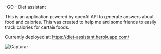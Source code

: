 -GO - Diet assistant

This is an application powered by openAI API to generate answers about food and calories.
This was created to help me and some friends to easily track calories for certain foods.

Currently deployed at:
https://diet-assistant.herokuapp.com/

![Capturar](https://user-images.githubusercontent.com/27701706/236648056-41a362f8-b91c-466a-8487-5e3cc96c47d9.PNG)
